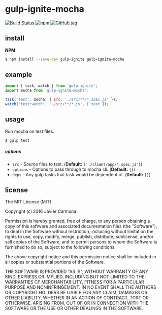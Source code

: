 # gulp-ignite-mocha

[![Build Status](https://travis-ci.org/jscarmona/gulp-ignite-mocha.svg?branch=master)](https://travis-ci.org/jscarmona/gulp-ignite-mocha)
[![npm](https://img.shields.io/npm/dt/gulp-ignite-mocha.svg?maxAge=2592000)]()
[![GitHub tag](https://img.shields.io/github/release/jscarmona/gulp-ignite-mocha.svg?maxAge=2592000)]()

## install

**NPM**

```bash
$ npm install --save-dev gulp-ignite gulp-ignite-mocha
```

## example

```js
import { task, watch } from 'gulp-ignite';
import mocha from 'gulp-ignite-mocha';

task('test', mocha, { src: './src/**/*.spec.js' });
watch('test:watch', './src/**/*.js', ['test']);
```

## usage

Run mocha on test files.

```bash
$ gulp test
```

##### options
- `src` - Source files to test. (**Default:** `['./client/app/*.spec.js']`)
- `options` - Options to pass through to mocha cli. (**Default:** `{}`)
- `deps` - Any gulp tasks that task would be dependent of. (**Default:** `[]`)

## license

The MIT License (MIT)

Copyright (c) 2016 Javier Carmona

Permission is hereby granted, free of charge, to any person obtaining a copy
of this software and associated documentation files (the "Software"), to deal
in the Software without restriction, including without limitation the rights
to use, copy, modify, merge, publish, distribute, sublicense, and/or sell
copies of the Software, and to permit persons to whom the Software is
furnished to do so, subject to the following conditions:

The above copyright notice and this permission notice shall be included in
all copies or substantial portions of the Software.

THE SOFTWARE IS PROVIDED "AS IS", WITHOUT WARRANTY OF ANY KIND, EXPRESS OR
IMPLIED, INCLUDING BUT NOT LIMITED TO THE WARRANTIES OF MERCHANTABILITY,
FITNESS FOR A PARTICULAR PURPOSE AND NONINFRINGEMENT. IN NO EVENT SHALL THE
AUTHORS OR COPYRIGHT HOLDERS BE LIABLE FOR ANY CLAIM, DAMAGES OR OTHER
LIABILITY, WHETHER IN AN ACTION OF CONTRACT, TORT OR OTHERWISE, ARISING FROM,
OUT OF OR IN CONNECTION WITH THE SOFTWARE OR THE USE OR OTHER DEALINGS IN
THE SOFTWARE.
